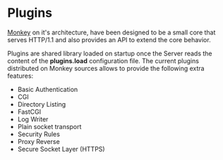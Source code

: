 # Plugins

[Monkey](http://monkey-project.com) on it's architecture, have been designed to be a small core that serves HTTP/1.1 and also provides an API to extend the core behavior.

Plugins are shared library loaded on startup once the Server reads the content of the __plugins.load__ configuration file. The current plugins distributed on Monkey sources allows to provide the following extra features:

 * Basic Authentication
 * CGI
 * Directory Listing
 * FastCGI
 * Log Writer
 * Plain socket transport
 * Security Rules
 * Proxy Reverse
 * Secure Socket Layer (HTTPS)
